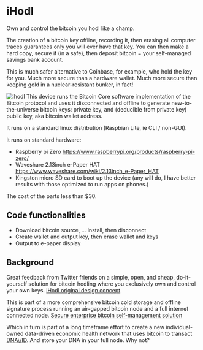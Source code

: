 # iHodl

Own and control the bitcoin you hodl like a champ.

The creation of a bitcoin key offline, recording it, then erasing all computer traces guarantees only you will ever have that key. You can then make a hard copy, secure it (in a safe), then deposit bitcoin = your self-managed savings bank account.

This is much safer alternative to Coinbase, for example, who hold the key for you. Much more secure than a hardware wallet. Much more secure than keeping gold in a nuclear-resistant bunker, in fact!

![ihodl](https://user-images.githubusercontent.com/1084645/46902779-7e73c780-cecb-11e8-84c6-b250f6e13a66.jpeg)
This device runs the Bitcoin Core software implementation of the Bitcoin protocol and uses it disconnected and offline to generate new-to-the-universe bitcoin keys: private key, and (deducible from private key) public key, aka bitcoin wallet address.

It runs on a standard linux distribution (Raspbian Lite, ie CLI / non-GUI).

It runs on standard hardware:
- Raspberry pi Zero https://www.raspberrypi.org/products/raspberry-pi-zero/
- Waveshare 2.13inch e-Paper HAT https://www.waveshare.com/wiki/2.13inch_e-Paper_HAT
- Kingston micro SD card to boot up the device (any will do, I have better results with those optimized to run apps on phones.)

The cost of the parts less than $30.

## Code functionalities
- Download bitcoin source, ... install, then disconnect
- Create wallet and output key, then erase wallet and keys
- Output to e-paper display

## Background
Great feedback from Twitter friends on a simple, open, and cheap, do-it-yourself solution for bitcoin hodling where you exclusively own and control your own keys. [iHodl original design concept](https://twitter.com/davidweisss/status/1047489532130672640)

This is part of a more comprehensive bitcoin cold storage and offline signature process running an air-gapped bitcoin node and a full internet connected node. [Secure enterprise bitcoin self-management solution](https://github.com/davidweisss/Cold_storage "Cold storage and offline signature process running an air-gapped bitcoin node and a full internet connected node.")

Which in turn is part of a long timeframe effort to create a new individual-owned data-driven economic health network that uses bitcoin to transact [DNA\\/ID](https://dnavid.com). And store your DNA in your full node. Why not?
